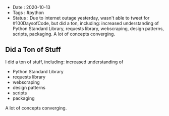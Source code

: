 - Date : 2020-10-13
- Tags : #python
- Status : Due to internet outage yesterday, wasn't able to tweet for #100DaysofCode, but did a ton, including: increased understanding of Python Standard Library, requests library, webscraping, design patterns, scripts, packaging. A lot of concepts converging.

## Did a Ton of Stuff

I did a ton of stuff, including: increased understanding of 
* Python Standard Library
* requests library
* webscraping
* design patterns
* scripts
* packaging

A lot of concepts converging.
